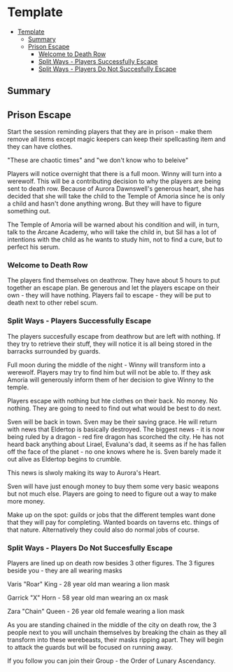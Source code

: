 # Template

- [Template](#template)
  - [Summary](#summary)
  - [Prison Escape](#prison-escape)
    - [Welcome to Death Row](#welcome-to-death-row)
    - [Split Ways - Players Successfully Escape](#split-ways---players-successfully-escape)
    - [Split Ways - Players Do Not Succesfully Escape](#split-ways---players-do-not-succesfully-escape)


## Summary



## Prison Escape

Start the session reminding players that they are in prison - make them remove all items except magic keepers can keep their spellcasting item and they can have clothes.

"These are chaotic times" and "we don't know who to beleive" 

Players will notice overnight that there is a full moon. Winny will turn into a werewolf. This will be a contributing decision to why the players are being sent to death row. Because of Aurora Dawnswell's generous heart, she has decided that she will take the child to the Temple of Amoria since he is only a child and hasn't done anything wrong. But they will have to figure something out. 

The Temple of Amoria will be warned about his condition and will, in turn, talk to the Arcane Academy, who will take the child in, but Sil has a lot of intentions with the child as he wants to study him, not to find a cure, but to perfect his serum. 


### Welcome to Death Row

The players find themselves on deathrow. They have about 5 hours to put together an escape plan. Be generous and let the players escape on their own - they will have nothing. Players fail to escape - they will be put to death next to other rebel scum. 


### Split Ways - Players Successfully Escape

The players succesfully escape from deathrow but are left with nothing. If they try to retrieve their stuff, they will notice it is all being stored in the barracks surrounded by guards. 

Full moon during the middle of the night - Winny will transform into a werewolf. Players may try to find him but will not be able to. If they ask Amoria will generously inform them of her decision to give Winny to the temple. 

Players escape with nothing but hte clothes on their back. No money. No nothing. They are going to need to find out what would be best to do next.

Sven will be back in town. Sven may be their saving grace. He will return with news that Eldertop is basically destroyed. The biggest news - it is now being ruled by a dragon - red fire dragon has scorched the city. He has not heard back anything about Lirael, Evaluna's dad, it seems as if he has fallen off the face of the planet - no one knows where he is. Sven barely made it out alive as Eldertop begins to crumble.

This news is slwoly making its way to Aurora's Heart.

Sven will have just enough money to buy them some very basic weapons but not much else. Players are going to need to figure out a way to make more money.

Make up on the spot: guilds or jobs that the different temples want done that they will pay for completing. Wanted boards on taverns etc. things of that nature. Alternatively they could also do normal jobs of course. 


### Split Ways - Players Do Not Succesfully Escape

Players are lined up on death row besides 3 other figures. The 3 figures beside you - they are all wearing masks

Varis "Roar" King - 28 year old man wearing a lion mask

Garrick "X" Horn - 58 year old man wearing an ox mask

Zara "Chain" Queen - 26 year old female wearing a lion mask


As you are standing chained in the middle of the city on death row, the 3 people next to you will unchain themselves by breaking the chain as they all transform into these werebeasts, their masks ripping apart. They will begin to attack the guards but will be focused on running away.


If you follow you can join their Group - the Order of Lunary Ascendancy.








